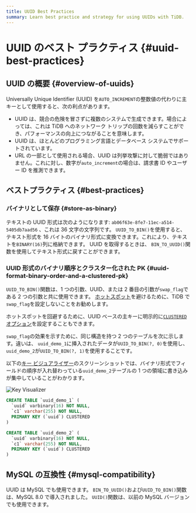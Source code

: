 ```yaml
---
title: UUID Best Practices
summary: Learn best practice and strategy for using UUIDs with TiDB.
---
```


# UUID のベスト プラクティス {#uuid-best-practices}

## UUID の概要 {#overview-of-uuids}

Universally Unique Identifier (UUID) を`AUTO_INCREMENT`の整数値の代わりに主キーとして使用すると、次の利点があります。

-   UUID は、競合の危険を冒さずに複数のシステムで生成できます。場合によっては、これは TiDB へのネットワーク トリップの回数を減らすことができ、パフォーマンスの向上につながることを意味します。
-   UUID は、ほとんどのプログラミング言語とデータベース システムでサポートされています。
-   URL の一部として使用される場合、UUID は列挙攻撃に対して脆弱ではありません。これに対し、数字が`auto_increment`の場合は、請求書 ID やユーザー ID を推測できます。

## ベストプラクティス {#best-practices}

### バイナリとして保存 {#store-as-binary}

テキストの UUID 形式は次のようになります: `ab06f63e-8fe7-11ec-a514-5405db7aad56` 、これは 36 文字の文字列です。 `UUID_TO_BIN()`を使用すると、テキスト形式を 16 バイトのバイナリ形式に変換できます。これにより、テキストを`BINARY(16)`列に格納できます。 UUID を取得するときは、 `BIN_TO_UUID()`関数を使用してテキスト形式に戻すことができます。

### UUID 形式のバイナリ順序とクラスター化された PK {#uuid-format-binary-order-and-a-clustered-pk}

`UUID_TO_BIN()`関数は、1 つの引数、UUID、または 2 番目の引数が`swap_flag`である 2 つの引数と共に使用できます。 [ホットスポット](/best-practices/high-concurrency-best-practices.md)を避けるために、TiDB で`swap_flag`を設定しないことをお勧めします。

ホットスポットを回避するために、UUID ベースの主キーに明示的に[`CLUSTERED`オプション](/clustered-indexes.md)を設定することもできます。

`swap_flag`の効果を示すために、同じ構造を持つ 2 つのテーブルを次に示します。違いは、 `uuid_demo_1`に挿入されたデータが`UUID_TO_BIN(?, 0)`を使用し、 `uuid_demo_2`が`UUID_TO_BIN(?, 1)`を使用することです。

以下の[キー ビジュアライザー](/dashboard/dashboard-key-visualizer.md)のスクリーンショットでは、バイナリ形式でフィールドの順序が入れ替わっている`uuid_demo_2`テーブルの 1 つの領域に書き込みが集中していることがわかります。

![Key Visualizer](https://download.pingcap.com/images/docs/best-practices/uuid_keyviz.png)

```sql
CREATE TABLE `uuid_demo_1` (
  `uuid` varbinary(16) NOT NULL,
  `c1` varchar(255) NOT NULL,
  PRIMARY KEY (`uuid`) CLUSTERED
)
```

```sql
CREATE TABLE `uuid_demo_2` (
  `uuid` varbinary(16) NOT NULL,
  `c1` varchar(255) NOT NULL,
  PRIMARY KEY (`uuid`) CLUSTERED
)
```

## MySQL の互換性 {#mysql-compatibility}

UUID は MySQL でも使用できます。 `BIN_TO_UUID()`および`UUID_TO_BIN()`関数は、MySQL 8.0 で導入されました。 `UUID()`関数は、以前の MySQL バージョンでも使用できます。
